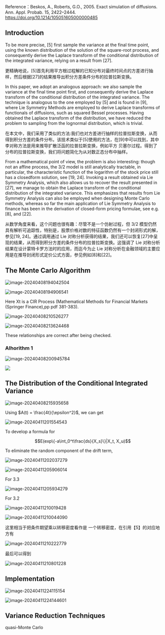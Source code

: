 Reference：Beskos, A., Roberts, G.O., 2005. Exact simulation of diffusions. Ann. Appl. Probab. 15, 2422–2444. https://doi.org/10.1214/105051605000000485



## Introduction

To be more precise, [5] first sample the variance at the final time point, using the known distribution of the solution of the square-root process, and consequently derive the Laplace transform of the conditional distribution of the integrated variance, relying on a result from [27].

更精确地说，[5]首先利用平方根过程解的已知分布对最终时间点的方差进行抽样，然后根据[27]的结果推导出积分方差条件分布的拉普拉斯变换。

In this paper, we adopt an analogous approach: we also sample the variance at the final time point first, and consequently derive the Laplace transform of the conditional distribution of the integrated variance. The technique is analogous to the one employed by [5] and is found in [9], where Lie Symmetry Methods are employed to derive Laplace transforms of functionals of diffusions, such as squared Bessel processes. Having obtained the Laplace transform of the distribution, we have reduced the problem to sampling from the lognormal distribution, which is trivial.

在本文中，我们采用了类似的方法:我们也对方差进行抽样的拉普拉斯变换，从而得到积分方差的条件分布。该技术类似于[5]使用的方法，在[9]中可以找到，其中李对称方法是用来推导扩散泛函的拉普拉斯变换，例如平方
贝塞尔过程。得到了分布的拉普拉斯变换，我们将问题简化为从对数正态分布中抽样。

From a mathematical point of view, the problem is also interesting: though not an affine process, the 3/2 model is still analytically tractable, in particular, the characteristic function of the logarithm of the stock price still has a closedform solution, see [19, 24]. Invoking a result obtained via Lie Symmetry Analysis, which also allows us to recover the result presented in [27], we manage to obtain the Laplace transform of the conditional distribution of the integrated variance. This emphasizes that results from Lie Symmetry Analysis can also be employed when designing Monte Carlo methods, whereas so far the main application of Lie Symmetry Analysis to finance has been in the derivation of closed-form pricing formulae, see e.g. [8], and [22].

从数学角度来看，这个问题也很有趣：尽管不是一个仿射过程，但 3/2 模型仍然具有解析可追踪性，特别是，股票价格对数的特征函数仍然有一个封闭形式的解，参见[19, 24]。通过调用通过 Lie 对称分析获得的结果，我们还可以恢复[27]中呈现的结果，从而得到积分方差的条件分布的拉普拉斯变换。这强调了 Lie 对称分析结果在设计蒙特卡罗方法时的应用，而迄今为止 Lie 对称分析在金融领域的主要应用是在推导封闭形式定价公式方面，参见例如[8]和[22]。

## The Monte Carlo Algorithm

![image-20240408194042504](C:\Users\27261\AppData\Roaming\Typora\typora-user-images\image-20240408194042504.png)

![image-20240408194906541](C:\Users\27261\AppData\Roaming\Typora\typora-user-images\image-20240408194906541.png)

Here Xt is a CIR Process (Mathematical Methods for Financial Markets (Springer Finance),pp pdf 381-383). 

![image-20240408210526277](C:\Users\27261\AppData\Roaming\Typora\typora-user-images\image-20240408210526277.png)

![image-20240408213624468](C:\Users\27261\AppData\Roaming\Typora\typora-user-images\image-20240408213624468.png)

These relationships are correct after being checked.

### Alhorithm 1

![image-20240408200945784](C:\Users\27261\AppData\Roaming\Typora\typora-user-images\image-20240408200945784.png)

![](C:\Users\27261\AppData\Roaming\Typora\typora-user-images\image-20240408203605471.png)

## The Distribution of the Conditional Integrated Variance

![image-20240408215935658](C:\Users\27261\AppData\Roaming\Typora\typora-user-images\image-20240408215935658.png)

Using $A(t) = \frac{4t}{\epsilon^2}$, we can get

![image-20240411201554543](C:\Users\27261\AppData\Roaming\Typora\typora-user-images\image-20240411201554543.png)

To develop a formula for

$$E(exp\{-a\int_0^t\frac{ds}{X_s}\}|X_t, X_u)$$

To eliminate the random component of the drift term,

![image-20240411202037279](C:\Users\27261\AppData\Roaming\Typora\typora-user-images\image-20240411202037279.png)

![image-20240411205906014](C:\Users\27261\AppData\Roaming\Typora\typora-user-images\image-20240411205906014.png)

For 3.3

![image-20240411205934279](C:\Users\27261\AppData\Roaming\Typora\typora-user-images\image-20240411205934279.png)

For 3.2

![image-20240411210019428](C:\Users\27261\AppData\Roaming\Typora\typora-user-images\image-20240411210019428.png)

![image-20240411210044090](C:\Users\27261\AppData\Roaming\Typora\typora-user-images\image-20240411210044090.png)

这里相当于把条件期望乘以转移密度看作是 一个转移密度，在引用【5】的对应地方有

![image-20240411210222779](C:\Users\27261\AppData\Roaming\Typora\typora-user-images\image-20240411210222779.png)

最后可以得到

![image-20240411210801228](C:\Users\27261\AppData\Roaming\Typora\typora-user-images\image-20240411210801228.png)

## Implementation

![image-20240411224115154](C:\Users\27261\AppData\Roaming\Typora\typora-user-images\image-20240411224115154.png)

![image-20240411224144601](C:\Users\27261\AppData\Roaming\Typora\typora-user-images\image-20240411224144601.png)

## Variance Reduction Techniques

quasi-Monte Carlo
